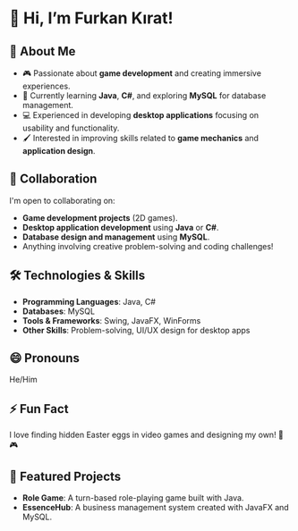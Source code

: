 # 👋 Hi, I’m Furkan Kırat!

## 👀 About Me
- 🎮 Passionate about **game development** and creating immersive experiences.  
- 🌱 Currently learning **Java**, **C#**, and exploring **MySQL** for database management.  
- 💻 Experienced in developing **desktop applications** focusing on usability and functionality.  
- 🖌️ Interested in improving skills related to **game mechanics** and **application design**.

## 💞️ Collaboration
I'm open to collaborating on:
- **Game development projects** (2D games).  
- **Desktop application development** using **Java** or **C#**.  
- **Database design and management** using **MySQL**.  
- Anything involving creative problem-solving and coding challenges!  

## 🛠️ Technologies & Skills
- **Programming Languages**: Java, C# 
- **Databases**: MySQL
- **Tools & Frameworks**: Swing, JavaFX, WinForms   
- **Other Skills**: Problem-solving, UI/UX design for desktop apps  

## 😄 Pronouns
He/Him  

## ⚡ Fun Fact
I love finding hidden Easter eggs in video games and designing my own! 🐣🎮  

## 🌟 Featured Projects
- **Role Game**: A turn-based role-playing game built with Java.  
- **EssenceHub**: A business management system created with JavaFX and MySQL.  
